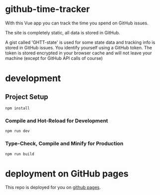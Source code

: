 # github-time-tracker

With this Vue app you can track the time you spend on GitHub issues.

The site is completely static, all data is stored in GitHub.

A gist called 'GHTT-state' is used for some state data and tracking info is stored in GitHub issues.
You identify yourself using a GitHub token.
The token is stored encrypted in your browser cache and will not leave your machine (except for GitHub API calls of
course)

# development

## Project Setup

```shell
npm install
```

### Compile and Hot-Reload for Development

```shell
npm run dev
```

### Type-Check, Compile and Minify for Production

```shell
npm run build
```

# deployment on GitHub pages

This repo is deployed for you on [github pages](https://tombrus.github.io/github-time-tracker/).

